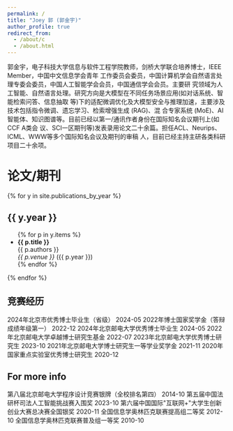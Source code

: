 ```yaml
---
permalink: /
title: "Joey 郭 (郭金宇)"
author_profile: true
redirect_from: 
  - /about/c
  - /about.html
---
```


郭金宇，电子科技大学信息与软件工程学院教师，剑桥大学联合培养博士，IEEE Member，中国中文信息学会青年
工作委员会委员，中国计算机学会自然语言处理专委会委员，中国人工智能学会会员，中国通信学会会员。主要研
究领域为人工智能、自然语言处理。研究方向是大模型在不同任务场景应用(如对话系统、智能检索问答、信息抽取
等)下的适配微调优化及大模型安全与推理加速，主要涉及技术包括指令微调、遗忘学习、检索增强生成 (RAG)、混
合专家系统 (MoE)、AI智能体、知识图谱等。目前已经以第一/通讯作者身份在国际知名会议期刊上(如CCF A类会
议、SCI一区期刊等)发表录用论文二十余篇。担任ACL、Neurips、ICML、WWW等多个国际知名会议及期刊的审稿
人，目前已经主持主研各类科研项目二十余项。


论文/期刊
======

{% for y in site.publications_by_year %}
  <h2>{{ y.year }}</h2>
  <ul>
  {% for p in y.items %}
    <li><strong>{{ p.title }}</strong><br/>
        {{ p.authors }}<br/>
        <em>{{ p.venue }}</em> ({{ p.year }})
    </li>
  {% endfor %}
  </ul>
{% endfor %}


竞赛经历
------
2024年北京市优秀博士毕业生（省级）         2024-05
2022年博士国家奖学金（答辩成绩年级第一）    2022-12
2024年北京邮电大学优秀博士毕业生           2024-05
2022年北京邮电大学卓越博士研究生基金       2022-07
2023年北京邮电大学优秀博士研究生           2023-10
2021年北京邮电大学博士研究生一等学业奖学金  2021-11
2020年国家重点实验室优秀博士研究生         2020-12

For more info
------
第八届北京邮电大学程序设计竞赛银牌（全校排名第四）      2014-10
第五届中国法研杯司法人工智能挑战赛入围奖               2023-10
第六届中国国际"互联网+"大学生创新创业大赛总决赛全国银奖 2020-11
全国信息学奥林匹克联赛提高组二等奖                     2012-10
全国信息学奥林匹克联赛普及组一等奖                     2010-10
